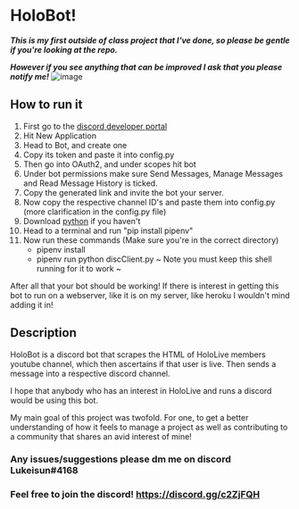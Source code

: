 # HoloBot!
***This is my first outside of class project that I've done, so please be gentle if you're looking at the repo.***

***However if you see anything that can be improved I ask that you please notify me!***
![image](https://imgur.com/LRRYAjQ.png)
## How to run it
1. First go to the [discord developer portal](https://discord.com/developers/applications)
2. Hit New Application
3. Head to Bot, and create one
4. Copy its token and paste it into config.py
5. Then go into OAuth2, and under scopes hit bot
6. Under bot permissions make sure Send Messages, Manage Messages and Read Message History is ticked.
7. Copy the generated link and invite the bot your server.
8. Now copy the respective channel ID's and paste them into config.py (more clarification in the config.py file)
9. Download [python](https://www.python.org/downloads/) if you haven't
10. Head to a terminal and run "pip install pipenv"
11. Now run these commands (Make sure you're in the correct directory) 
    * pipenv install
    * pipenv run python discClient.py
    ~ Note you must keep this shell running for it to work ~ 
 
  After all that your bot should be working! If there is interest in getting this bot to run on a webserver, like it is on my server, like heroku I wouldn't mind adding it in!
  
## Description
HoloBot is a discord bot that scrapes the HTML of HoloLive members
youtube channel, which then ascertains if that user is live. Then sends
a message into a respective discord channel.

I hope that anybody who has an interest in HoloLive and runs a
discord would be using this bot.

My main goal of this project was twofold. For one, to get a
better understanding of how it feels to manage a project as well as
contributing to a community that shares an avid interest of mine!

### Any issues/suggestions please dm me on discord Lukeisun#4168
### Feel free to join the discord! https://discord.gg/c2ZjFQH
